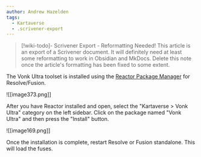 ```yaml
---
author: Andrew Hazelden
tags:
  - Kartaverse
  - .scrivener-export
---
```




> [!wiki-todo]- Scrivener Export - Reformatting Needed!
> This article is an export of a Scrivener document. It will definitely need at least some reformatting to work in Obsidian and MkDocs. Delete this note once the article's formatting  has been fixed to some extent.

The Vonk Ultra toolset is installed using the [Reactor Package Manager](https://www.steakunderwater.com/wesuckless/viewtopic.php?f=32&t=3067) for Resolve/Fusion.

![[image373.png]]

After you have Reactor installed and open, select the "Kartaverse \> Vonk Ultra" category on the left sidebar. Click on the package named "Vonk Ultra" and then press the "Install" button.

![[image169.png]]

Once the installation is complete, restart Resolve or Fusion standalone. This will load the fuses.